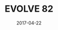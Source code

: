 ---
title: EVOLVE 82

location: La Boom, Queens, NY
date: 2017-04-22
cagematch: https://www.cagematch.net/?id=1&nr=173108
---